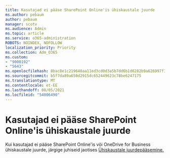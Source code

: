 ```yaml
---
title: Kasutajad ei pääse SharePoint Online'is ühiskaustale juurde
ms.author: pebaum
author: pebaum
manager: scotv
ms.audience: Admin
ms.topic: article
ms.service: o365-administration
ROBOTS: NOINDEX, NOFOLLOW
localization_priority: Priority
ms.collection: Adm_O365
ms.custom:
- "9000192"
- "5643"
ms.openlocfilehash: 8bac8e1c219640aa11ed3cd0d3a5b7dd6b1d6282b9a626997f18431b037d2cdb
ms.sourcegitcommit: b5f7da89a650d2915dc652449623c78be6247175
ms.translationtype: MT
ms.contentlocale: et-EE
ms.lasthandoff: 08/05/2021
ms.locfileid: "54006490"
---
```

# <a name="users-cant-access-a-shared-folder-in-sharepoint-online"></a>Kasutajad ei pääse SharePoint Online'is ühiskaustale juurde

Kui kasutajad ei pääse SharePoint Online'is või OneDrive for Business ühiskaustale juurde, järgige juhiseid jaotises [Ühiskaustale juurdepääsemine.](https://docs.microsoft.com/sharepoint/troubleshoot/sharing-and-permissions/cannot-access-shared-folder)

